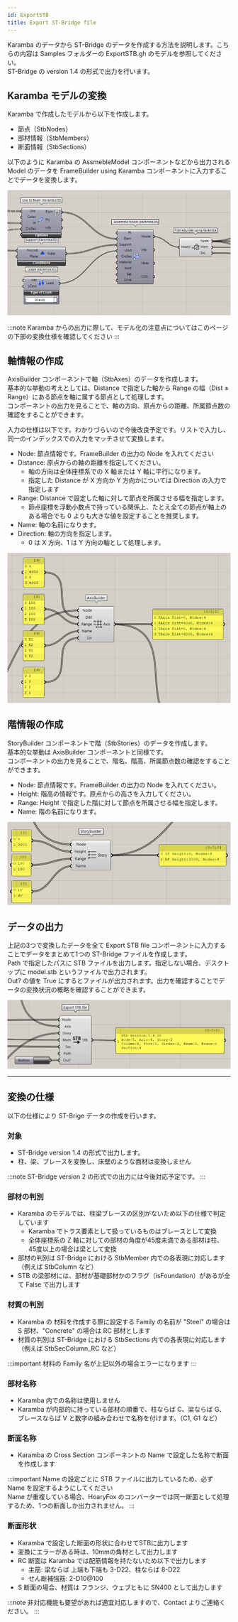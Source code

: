 ```yaml
---
id: ExportSTB
title: Export ST-Bridge file
---
```


Karamba のデータから ST-Bridge のデータを作成する方法を説明します。こちらの内容は Samples フォルダーの ExportSTB.gh のモデルを参照してください。  
ST-Bridge の version 1.4 の形式で出力を行います。

## Karamba モデルの変換

Karamba で作成したモデルから以下を作成します。
- 節点（StbNodes）
- 部材情報（StbMembers）
- 断面情報（StbSections）

以下のように Karamba の AssmebleModel コンポーネントなどから出力される Model のデータを FrameBuilder using Karamba コンポーネントに入力することでデータを変換します。

![](../../images/ExportSTB/FrameBuilder.png)

:::note
Karamba からの出力に際して、モデル化の注意点についてはこのページの下部の変換仕様を確認してください
:::

## 軸情報の作成

AxisBuilder コンポーネントで軸（StbAxes）のデータを作成します。  
基本的な挙動の考えとしては、Distance で指定した軸から Range の幅（Dist ± Range）にある節点を軸に属する節点として処理します。  
コンポーネントの出力を見ることで、軸の方向、原点からの距離、所属節点数の確認をすることができます。

入力の仕様は以下です。わかりづらいので今後改良予定です。リストで入力し、同一のインデックスでの入力をマッチさせて変換します。
- Node: 節点情報です。FrameBuilder の出力の Node を入れてください
- Distance: 原点からの軸の距離を指定してください。
  - 軸の方向は全体座標系での X 軸または Y 軸に平行になります。
  - 指定した Distance が X 方向か Y 方向かについては Direction の入力で指定します
- Range: Distance で設定した軸に対して節点を所属させる幅を指定します。
  - 節点座標を浮動小数点で持っている関係上、たとえ全ての節点が軸上のある場合でも 0 よりも大きな値を設定することを推奨します。
- Name: 軸の名前になります。
- Direction: 軸の方向を指定します。
  - 0 は X 方向、1 は Y 方向の軸として処理します。

![](../../images/ExportStb/AxisBuilder.png)

## 階情報の作成

StoryBuilder コンポーネントで階（StbStories）のデータを作成します。  
基本的な挙動は AxisBuilder コンポーネントと同様です。  
コンポーネントの出力を見ることで、階名、階高、所属節点数の確認をすることができます。

- Node: 節点情報です。FrameBuilder の出力の Node を入れてください。
- Height: 階高の情報です。原点からの高さを入力してください。
- Range: Height で指定した階に対して節点を所属させる幅を指定します。
- Name: 階の名前になります。

![](../../images/ExportStb/StoryBuilder.png)

## データの出力

上記の3つで変換したデータを全て Export STB file コンポーネントに入力することでデータをまとめて1つの ST-Bridge ファイルを作成します。  
Path で指定したパスに STB ファイルを出力します。指定しない場合、デスクトップに model.stb というファイルで出力されます。  
Out? の値を True にするとファイルが出力されます。出力を確認することでデータの変換状況の概略を確認することができます。

![](../../images/ExportStb/Export.png)

---

## 変換の仕様

以下の仕様により ST-Brige データの作成を行います。

### 対象

- ST-Bridge version 1.4 の形式で出力します。
- 柱、梁、ブレースを変換し、床壁のような面材は変換しません

:::note
ST-Bridge version 2 の形式での出力には今後対応予定です。
:::

### 部材の判別

- Karamba のモデルでは、柱梁ブレースの区別がないため以下の仕様で判定しています
  - Karamba でトラス要素として扱っているものはブレースとして変換
  - 全体座標系の Z 軸に対しての部材の角度が45度未満である部材は柱、45度以上の場合は梁として変換
- 部材の判別は ST-Bridge における StbMember 内での各表現に対応します（例えば StbColumn など）
- STB の梁部材には、部材が基礎部材かのフラグ（isFoundation）があるが全て False で出力します

### 材質の判別

- Karamba の 材料を作成する際に設定する Family の名前が "Steel" の場合は S 部材、"Concrete" の場合は RC 部材とします
- 材質の判別は ST-Bridge における StbSections 内での各表現に対応します（例えば StbSecColumn_RC など）

:::important
材料の Family 名が上記以外の場合エラーになります
:::

### 部材名称

- Karamba 内での名称は使用しません
- Karamba が内部的に持っている部材の順番で、柱ならば C、梁ならば G、ブレースならば V と数字の組み合わせで名称を付けます。（C1, G1 など）

### 断面名称

- Karamba の Cross Section コンポーネントの Name で設定した名称で断面を作成します

:::important
Name の設定ごとに STB ファイルに出力しているため、必ず Name を設定するようにしてください  
Name が重複している場合、HoaryFox のコンバーターでは同一断面として処理するため、1つの断面しか出力されません。
:::

### 断面形状

- Karamba で設定した断面の形状に合わせてSTBに出力します
- 変換にエラーがある時は、10mmの角材として出力します
- RC 断面は Karamba では配筋情報を持たないため以下で出力します
  - 主筋: 梁ならば 上端も下端も 3-D22、柱ならば 8-D22
  - せん断補強筋: 2-D10@100
- S 断面の場合、材質は フランジ、ウェブともに SN400 として出力します

:::note
非対応機能も要望があれば適宜対応しますので、Contact よりご連絡ください。
:::